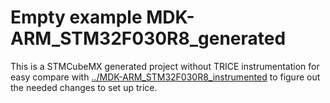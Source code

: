 # Empty example MDK-ARM_STM32F030R8_generated

This is a STMCubeMX generated project without TRICE instrumentation for easy compare with [../MDK-ARM_STM32F030R8_instrumented](../MDK-ARM_STM32F030R8_instrumented) to figure out the needed changes to set up trice.
